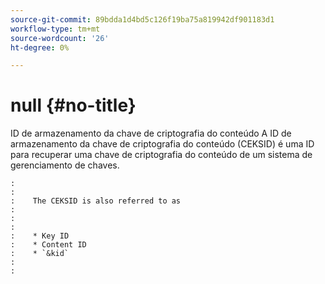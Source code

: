 ```yaml
---
source-git-commit: 89bdda1d4bd5c126f19ba75a819942df901183d1
workflow-type: tm+mt
source-wordcount: '26'
ht-degree: 0%

---
```



# null {#no-title}

ID de armazenamento da chave de criptografia do conteúdo A ID de armazenamento da chave de criptografia do conteúdo (CEKSID) é uma ID para recuperar uma chave de criptografia do conteúdo de um sistema de gerenciamento de chaves.

```
:    
:    
:    The CEKSID is also referred to as
:    
:    
:    
:    * Key ID
:    * Content ID
:    * `&kid`
:    
:    
```
